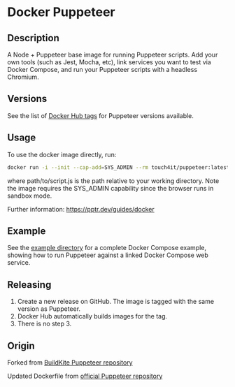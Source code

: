 # Docker Puppeteer

## Description

A Node + Puppeteer base image for running Puppeteer scripts. Add your own tools (such as Jest, Mocha, etc), link services you want to test via Docker Compose, and run your Puppeteer scripts with a headless Chromium.

## Versions

See the list of [Docker Hub tags](https://hub.docker.com/r/touch4it/puppeteer/tags/) for Puppeteer versions available.

## Usage

To use the docker image directly, run:

```sh
docker run -i --init --cap-add=SYS_ADMIN --rm touch4it/puppeteer:latest node -e "$(cat path/to/script.js)"
```

where path/to/script.js is the path relative to your working directory. Note the image requires the SYS_ADMIN capability since the browser runs in sandbox mode.

Further information: https://pptr.dev/guides/docker

## Example

See the [example directory](example) for a complete Docker Compose example, showing how to run Puppeteer against a linked Docker Compose web service.

## Releasing

1. Create a new release on GitHub. The image is tagged with the same version as Puppeteer.
2. Docker Hub automatically builds images for the tag.
3. There is no step 3.

## Origin

Forked from [BuildKite Puppeteer repository](https://github.com/buildkite/docker-puppeteer)

Updated Dockerfile from [official Puppeteer repository](https://github.com/puppeteer/puppeteer)
